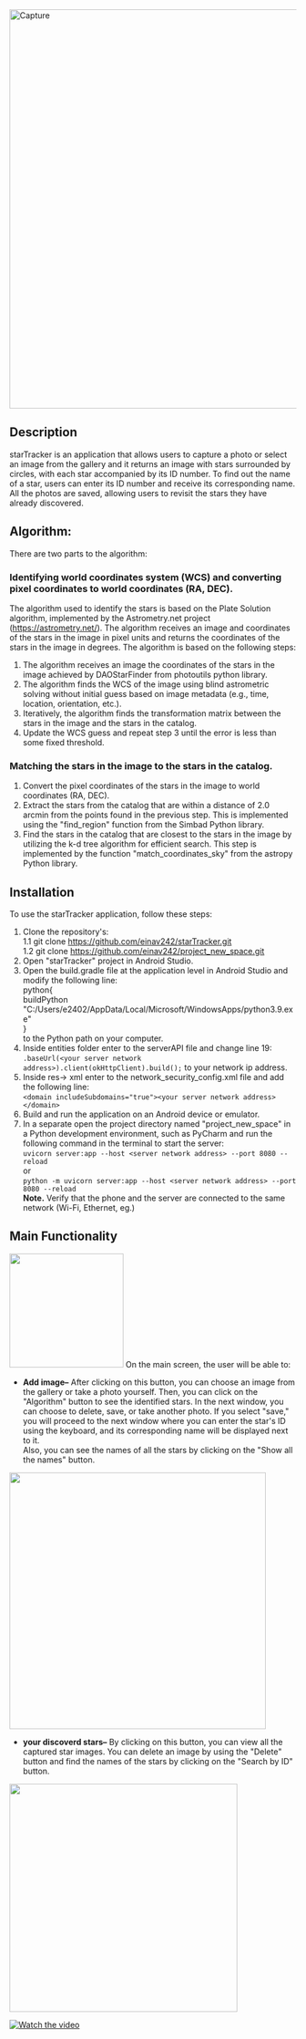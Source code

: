 <img width="700" alt="Capture" src="photo/main.png">

## Description

starTracker is an application that allows users to capture a photo or select an image from the gallery 
and it returns an image with stars surrounded by circles, with each star accompanied by its ID number. 
To find out the name of a star, users can enter its ID number and receive its corresponding name. 
All the photos are saved, allowing users to revisit the stars they have already discovered.


## Algorithm:
There are two parts to the algorithm:
### Identifying world coordinates system (WCS) and converting pixel coordinates to world coordinates (RA, DEC).
The algorithm used to identify the stars is based on the Plate Solution algorithm, implemented by the Astrometry.net project (https://astrometry.net/).
The algorithm receives an image and coordinates of the stars in the image in pixel units and returns the coordinates of the stars in the image in degrees.
The algorithm is based on the following steps:
1. The algorithm receives an image the coordinates of the stars in the image achieved by DAOStarFinder from  photoutils python library.
2. The algorithm finds the WCS of the image using blind astrometric solving without initial guess based on image metadata (e.g., time, location, orientation, etc.).
3. Iteratively, the algorithm finds the transformation matrix between the stars in the image and the stars in the catalog.
4. Update the WCS guess and repeat step 3 until the error is less than some fixed threshold.

### Matching the stars in the image to the stars in the catalog.
1. Convert the pixel coordinates of the stars in the image to world coordinates (RA, DEC).
2. Extract the stars from the catalog that are within a distance of 2.0 arcmin from the points found in the previous step. This is implemented using the "find_region" function from the Simbad Python library.
3. Find the stars in the catalog that are closest to the stars in the image by utilizing the k-d tree algorithm for efficient search. This step is implemented by the function "match_coordinates_sky" from the astropy Python library.


## Installation
To use the starTracker application, follow these steps:
1. Clone the repository's:<br />
  1.1 git clone https://github.com/einav242/starTracker.git<br />
  1.2 git clone https://github.com/einav242/project_new_space.git<br />
2. Open "starTracker" project in Android Studio.
3. Open the build.gradle file at the application level in  Android Studio and modify the following line:<br />
     python{<br />
              buildPython "C:/Users/e2402/AppData/Local/Microsoft/WindowsApps/python3.9.exe"<br />
        }<br />
to the Python path on your computer. <br />
4. Inside entities folder enter to the serverAPI file and change line 19:  <br />```.baseUrl(<your server network address>).client(okHttpClient).build();``` to your network ip address. <br />
5. Inside res-> xml enter to the network_security_config.xml file and add the following line:<br />
  ```<domain includeSubdomains="true"><your server network address></domain>```
6. Build and run the application on an Android device or emulator.<br />
7. In a separate open the project directory named "project_new_space" in a Python development environment, such as PyCharm and run the following command in the terminal to start the server:<br />
```uvicorn server:app --host <server network address> --port 8080 --reload``` <br />
or <br />
```python -m uvicorn server:app --host <server network address> --port 8080 --reload```<br />
**Note.** Verify that the phone and the server are connected to the same network (Wi-Fi, Ethernet, eg.)


## Main Functionality
<img width="200" src="photo/צילום מסך 2023-06-01 170642.png">
On the main screen, the user will be able to:

- **Add image–** After clicking on this button, you can choose an image from the gallery or take a photo yourself. 
Then, you can click on the "Algorithm" button to see the identified stars.
In the next window, you can choose to delete, save, or take another photo. If you select "save," you will proceed to the next window where you can enter the star's ID using the keyboard, and its corresponding name will be displayed next to it. <br />
Also, you can see the names of all the stars by clicking on the "Show all the names" button.
<img width="450" src="photo/תמונה2.png">

- **your discoverd stars–** By clicking on this button, you can view all the captured star images. You can delete an image by using the "Delete" button and find the names of the stars by clicking on the "Search by ID" button.
<img width="400" src="photo/תמונה1.png">


[![Watch the video](photo/צילום%20מסך%202023-06-05%20160338.png)](https://www.youtube.com/watch?v=Unx5sv8s8xg)






